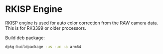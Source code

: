 # RKISP Engine

RKISP engine is used for auto color correction from the RAW camera data. This is for RK3399 or older processors.

Build deb package:

```bash
dpkg-buildpackage -us -uc -a arm64
```
